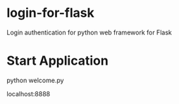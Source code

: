 # login-for-flask
Login authentication for python web framework for Flask

# Start Application
python welcome.py

localhost:8888
